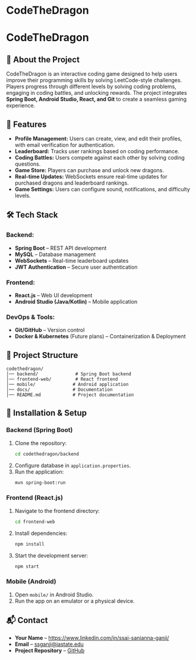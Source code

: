 # CodeTheDragon

# CodeTheDragon

## 🐉 About the Project
CodeTheDragon is an interactive coding game designed to help users improve their programming skills by solving LeetCode-style challenges. Players progress through different levels by solving coding problems, engaging in coding battles, and unlocking rewards. The project integrates **Spring Boot, Android Studio, React, and Git** to create a seamless gaming experience.

## 🚀 Features
- **Profile Management:** Users can create, view, and edit their profiles, with email verification for authentication.
- **Leaderboard:** Tracks user rankings based on coding performance.
- **Coding Battles:** Users compete against each other by solving coding questions.
- **Game Store:** Players can purchase and unlock new dragons.
- **Real-time Updates:** WebSockets ensure real-time updates for purchased dragons and leaderboard rankings.
- **Game Settings:** Users can configure sound, notifications, and difficulty levels.

## 🛠️ Tech Stack
### Backend:
- **Spring Boot** – REST API development
- **MySQL** – Database management
- **WebSockets** – Real-time leaderboard updates
- **JWT Authentication** – Secure user authentication

### Frontend:
- **React.js** – Web UI development
- **Android Studio (Java/Kotlin)** – Mobile application

### DevOps & Tools:
- **Git/GitHub** – Version control
- **Docker & Kubernetes** (Future plans) – Containerization & Deployment

## 📂 Project Structure
```
codethedragon/
│── backend/              # Spring Boot backend
│── frontend-web/         # React frontend
│── mobile/              # Android application
│── docs/                # Documentation
│── README.md            # Project documentation
```

## 📌 Installation & Setup
### Backend (Spring Boot)
1. Clone the repository:  
   ```sh
   cd codethedragon/backend
   ```
2. Configure database in `application.properties`.
3. Run the application:  
   ```sh
   mvn spring-boot:run
   ```

### Frontend (React.js)
1. Navigate to the frontend directory:
   ```sh
   cd frontend-web
   ```
2. Install dependencies:
   ```sh
   npm install
   ```
3. Start the development server:
   ```sh
   npm start
   ```

### Mobile (Android)
1. Open `mobile/` in Android Studio.
2. Run the app on an emulator or a physical device.


## 📬 Contact
- **Your Name** – https://www.linkedin.com/in/ssai-sanjanna-ganji/
- **Email** – ssganji@iastate.edu
- **Project Repository** – [GitHub](https://github.com/your-repo/codethedragon)


